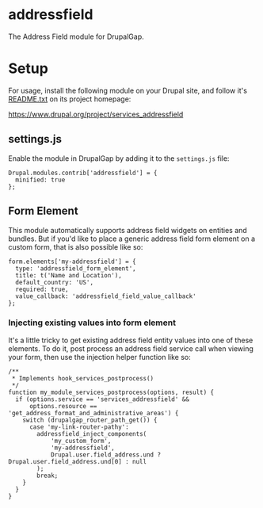 addressfield
============

The Address Field module for DrupalGap.


# Setup

For usage, install the following module on your Drupal site, and follow it's [README.txt](http://cgit.drupalcode.org/services_addressfield/tree/README.txt) on its project homepage:

https://www.drupal.org/project/services_addressfield

## settings.js

Enable the module in DrupalGap by adding it to the `settings.js` file:

```
Drupal.modules.contrib['addressfield'] = {
  minified: true
};
```

## Form Element

This module automatically supports address field widgets on entities and bundles. But if you'd like to place a generic
address field form element on a custom form, that is also possible like so:

```
form.elements['my-addressfield'] = {
  type: 'addressfield_form_element',
  title: t('Name and Location'),
  default_country: 'US',
  required: true,
  value_callback: 'addressfield_field_value_callback'
};
```

### Injecting existing values into form element
It's a little tricky to get existing address field entity values into one of these elements. To do it, post process an address field service call when viewing your form, then use the injection helper function like so:
```
/**
 * Implements hook_services_postprocess()
 */
function my_module_services_postprocess(options, result) {
  if (options.service == 'services_addressfield' &&
      options.resource == 'get_address_format_and_administrative_areas') {
    switch (drupalgap_router_path_get()) {
      case 'my-link-router-pathy':
        addressfield_inject_components(
            'my_custom_form',
            'my-addressfield',
            Drupal.user.field_address.und ? Drupal.user.field_address.und[0] : null
        );
        break;
    }
  }
}
```
